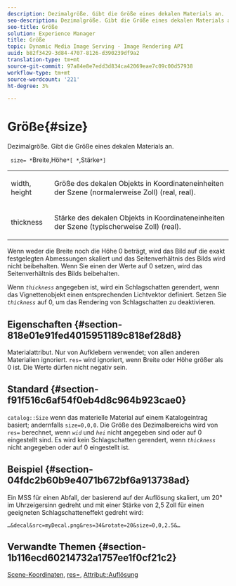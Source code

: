 ```yaml
---
description: Dezimalgröße. Gibt die Größe eines dekalen Materials an.
seo-description: Dezimalgröße. Gibt die Größe eines dekalen Materials an.
seo-title: Größe
solution: Experience Manager
title: Größe
topic: Dynamic Media Image Serving - Image Rendering API
uuid: b82f3429-3d84-4707-8126-d390239df9a2
translation-type: tm+mt
source-git-commit: 97a84e8e7edd3d834ca42069eae7c09c00d57938
workflow-type: tm+mt
source-wordcount: '221'
ht-degree: 3%

---
```



# Größe{#size}

Dezimalgröße. Gibt die Größe eines dekalen Materials an.

` size= *`Breite,Höhe`*[ *`,Stärke`*]`

<table id="simpletable_00B1226F3B8B49D895D1269AB03D5043"> 
 <tr class="strow"> 
  <td class="stentry"> <p> <span class="varname"> width, height  </span> </p> </td> 
  <td class="stentry"> <p>Größe des dekalen Objekts in Koordinateneinheiten der Szene (normalerweise Zoll) (real, real). </p> </td> 
 </tr> 
 <tr class="strow"> 
  <td class="stentry"> <p> <span class="varname"> thickness  </span> </p> </td> 
  <td class="stentry"> <p>Stärke des dekalen Objekts in Koordinateneinheiten der Szene (typischerweise Zoll) (real). </p> </td> 
 </tr> 
</table>

Wenn weder die Breite noch die Höhe 0 beträgt, wird das Bild auf die exakt festgelegten Abmessungen skaliert und das Seitenverhältnis des Bilds wird nicht beibehalten. Wenn Sie einen der Werte auf 0 setzen, wird das Seitenverhältnis des Bilds beibehalten.

Wenn *`thickness`* angegeben ist, wird ein Schlagschatten gerendert, wenn das Vignettenobjekt einen entsprechenden Lichtvektor definiert. Setzen Sie *`thickness`* auf 0, um das Rendering von Schlagschatten zu deaktivieren.

## Eigenschaften {#section-818e01e91fed4015951189c818ef28d8}

Materialattribut. Nur von Aufklebern verwendet; von allen anderen Materialien ignoriert. `res=` wird ignoriert, wenn Breite oder Höhe größer als 0 ist. Die Werte dürfen nicht negativ sein.

## Standard {#section-f91f516c6af54f0eb4d8c964b923cae0}

`catalog::Size` wenn das materielle Material auf einem Katalogeintrag basiert; andernfalls  `size=0,0,0`. Die Größe des Dezimalbereichs wird von `res=` berechnet, wenn *`wid`* und *`hei`* nicht angegeben sind oder auf 0 eingestellt sind. Es wird kein Schlagschatten gerendert, wenn *`thickness`* nicht angegeben oder auf 0 eingestellt ist.

## Beispiel {#section-04fdc2b60b9e4071b672bf6a913738ad}

Ein MSS für einen Abfall, der basierend auf der Auflösung skaliert, um 20° im Uhrzeigersinn gedreht und mit einer Stärke von 2,5 Zoll für einen geeigneten Schlagschatteneffekt gedreht wird:

`…&decal&src=myDecal.png&res=34&rotate=20&size=0,0,2.5&…`

## Verwandte Themen {#section-1b116ecd60214732a1757ee1f0cf21c2}

[Scene-Koordinaten](../../../../../ir-api/http-protocol/image-rendering-api-ref/c-ir-http-protocol-ref/c-ir-http-protocol-syntax-and-features/c-ir-vignettes/c-ir-scene-coordinates.md#concept-528507024fa640b19a2631357febf7f1),  [res=](../../../../../ir-api/http-protocol/image-rendering-api-ref/c-ir-http-protocol-ref/c-ir-http-protocol-command-reference/r-ir-res.md#reference-0ad9de8887144c83a6db97b4994f7c04),  [Attribut::Auflösung](../../../../../ir-api/material-cat/image-rendering-api-ref/c-ir-material-catalog/c-ir-attributes-reference/r-ir-resolution.md#reference-09fe14e6bfbf4db6b7f4369fffecc806)
